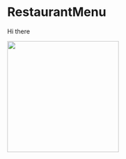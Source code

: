 # RestaurantMenu
Hi there 


<img src="https://github.com/stphncrt/RestaurantMenu/blob/0b1df8ec337a5a52f1cf3455de68eff55720053f/RestaurantMenu.gif" width='256' />

